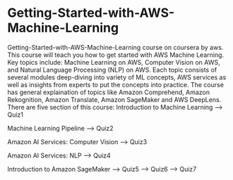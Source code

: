 # Getting-Started-with-AWS-Machine-Learning

Getting-Started-with-AWS-Machine-Learning course on coursera by aws.
This course will teach you how to get started with AWS Machine Learning. 
Key topics include: Machine Learning on AWS, Computer Vision on AWS, and Natural Language Processing (NLP) on AWS. 
Each topic consists of several modules deep-diving into variety of ML concepts, AWS services as well as insights from experts to put the concepts into practice.
The course has general explaination of topics like  Amazon Comprehend, Amazon Rekognition, Amazon Translate, Amazon SageMaker and AWS DeepLens.
There are five section of this course:
Introduction to Machine Learning
--> Quiz1

Machine Learning Pipeline
--> Quiz2

Amazon AI Services: Computer Vision
--> Quiz3

Amazon AI Services: NLP
--> Quiz4

Introduction to Amazon SageMaker
--> Quiz5
--> Quiz6
--> Quiz7
